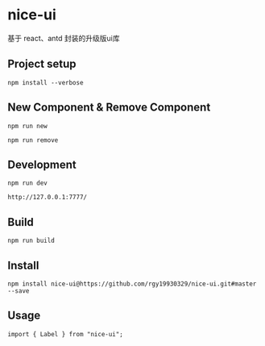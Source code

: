 # nice-ui

基于 react、antd 封装的升级版ui库

## Project setup
```
npm install --verbose
```

## New Component & Remove Component
```
npm run new

npm run remove
```

## Development
```
npm run dev

http://127.0.0.1:7777/
```

## Build
```
npm run build
```

## Install

```
npm install nice-ui@https://github.com/rgy19930329/nice-ui.git#master --save
```

## Usage

```
import { Label } from "nice-ui";
```